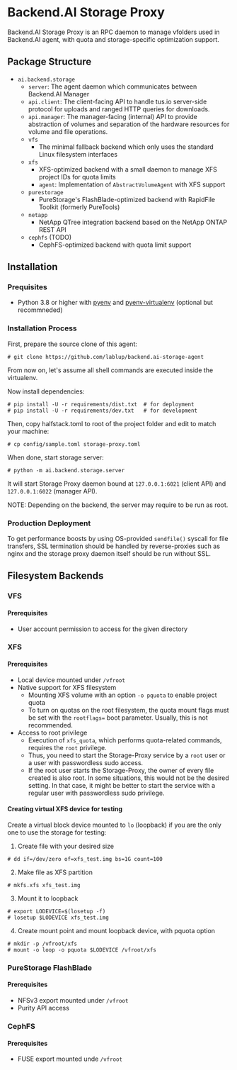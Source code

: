 # Backend.AI Storage Proxy
Backend.AI Storage Proxy is an RPC daemon to manage vfolders used in Backend.AI agent, with quota and
storage-specific optimization support.


## Package Structure
* `ai.backend.storage`
  - `server`: The agent daemon which communicates between Backend.AI Manager
  - `api.client`: The client-facing API to handle tus.io server-side protocol for uploads and ranged HTTP
    queries for downloads.
  - `api.manager`: The manager-facing (internal) API to provide abstraction of volumes and separation of
    the hardware resources for volume and file operations.
  - `vfs`
    - The minimal fallback backend which only uses the standard Linux filesystem interfaces
  - `xfs`
    - XFS-optimized backend with a small daemon to manage XFS project IDs for quota limits
    - `agent`: Implementation of `AbstractVolumeAgent` with XFS support
  - `purestorage`
    - PureStorage's FlashBlade-optimized backend with RapidFile Toolkit (formerly PureTools)
  - `netapp`
    - NetApp QTree integration backend based on the NetApp ONTAP REST API
  - `cephfs` (TODO)
    - CephFS-optimized backend with quota limit support


## Installation

### Prequisites
* Python 3.8 or higher with [pyenv](https://github.com/pyenv/pyenv)
and [pyenv-virtualenv](https://github.com/pyenv/pyenv-virtualenv) (optional but recommneded)

### Installation Process

First, prepare the source clone of this agent:
```console
# git clone https://github.com/lablup/backend.ai-storage-agent
```

From now on, let's assume all shell commands are executed inside the virtualenv.

Now install dependencies:
```console
# pip install -U -r requirements/dist.txt  # for deployment
# pip install -U -r requirements/dev.txt   # for development
```

Then, copy halfstack.toml to root of the project folder and edit to match your machine:
```console
# cp config/sample.toml storage-proxy.toml
```

When done, start storage server:
```console
# python -m ai.backend.storage.server
```

It will start Storage Proxy daemon bound at `127.0.0.1:6021` (client API) and
`127.0.0.1:6022` (manager API).

NOTE: Depending on the backend, the server may require to be run as root.

### Production Deployment

To get performance boosts by using OS-provided `sendfile()` syscall
for file transfers, SSL termination should be handled by reverse-proxies
such as nginx and the storage proxy daemon itself should be run without SSL.


## Filesystem Backends

### VFS

#### Prerequisites

* User account permission to access for the given directory


### XFS

#### Prerequisites

* Local device mounted under `/vfroot`
* Native support for XFS filesystem
  - Mounting XFS volume with an option `-o pquota` to enable project quota
  - To turn on quotas on the root filesystem, the quota mount flags must be
    set with the `rootflags=` boot parameter. Usually, this is not recommended.
* Access to root privilege
  - Execution of `xfs_quota`, which performs quota-related commands, requires
    the `root` privilege.
  - Thus, you need to start the Storage-Proxy service by a `root` user or a
    user with passwordless sudo access.
  - If the root user starts the Storage-Proxy, the owner of every file created
    is also root. In some situations, this would not be the desired setting.
    In that case, it might be better to start the service with a regular user
    with passwordless sudo privilege.

#### Creating virtual XFS device for testing

Create a virtual block device mounted to `lo` (loopback) if you are the only one
to use the storage for testing:

1. Create file with your desired size
```console
# dd if=/dev/zero of=xfs_test.img bs=1G count=100
```
2. Make file as XFS partition
```console
# mkfs.xfs xfs_test.img
```
3. Mount it to loopback
```console
# export LODEVICE=$(losetup -f)
# losetup $LODEVICE xfs_test.img
```
4. Create mount point and mount loopback device, with pquota option
```console
# mkdir -p /vfroot/xfs
# mount -o loop -o pquota $LODEVICE /vfroot/xfs
```


### PureStorage FlashBlade

#### Prerequisites

* NFSv3 export mounted under `/vfroot`
* Purity API access


### CephFS

#### Prerequisites

* FUSE export mounted unde `/vfroot`
